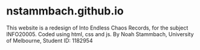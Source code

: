 # nstammbach.github.io

This website is a redesign of Into Endless Chaos Records, for the subject INFO20005. 
Coded using html, css and js.
By Noah Stammbach, University of Melbourne, Student ID: 1182954
